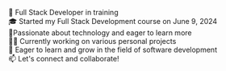 🚀 Full Stack Developer in training   
🎓 Started my Full Stack Development course on June 9, 2024  
🔧Passionate about technology and eager to learn more  
👨‍💻 Currently working on various personal projects   
🌟 Eager to learn and grow in the field of software development    
📫 Let's connect and collaborate!  
